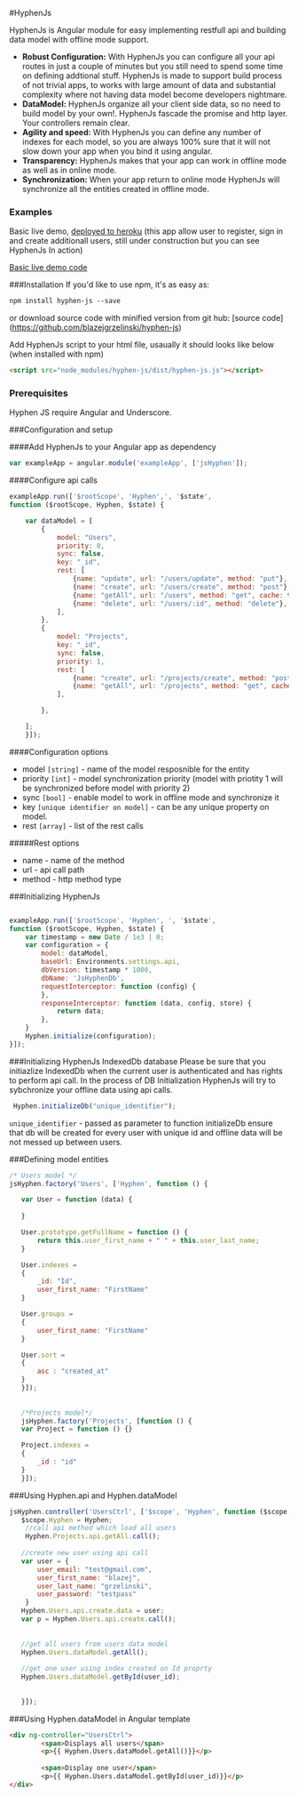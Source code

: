 #HyphenJs

HyphenJs is Angular module for easy implementing restfull api and building data model with offline mode support.

* **Robust Configuration:** With HyphenJs you can configure all your api routes in just a couple of minutes but you still need to spend some time on defining addtional stuff. HyphenJs is made to support build process of not trivial apps, to works with large amount of data and substantial complexity where not having data model become developers nightmare.
* **DataModel:** HyphenJs organize all your client side data, so no need to build model by your own!. HyphenJs fascade the promise and http layer. Your controllers remain clear.
* **Agility and speed:** With HyphenJs you can define any number of indexes for each model, so you are always 100% sure that it will not slow down your app when you bind it using angular.
* **Transparency:** HyphenJs makes that your app can work in offline mode as well as in online mode.
* **Synchronization:** When your app return to online mode HyphenJs will synchronize all the entities created in offline mode.

### Examples

Basic live demo, [deployed to heroku](https://hyphen-js.herokuapp.com/#/sign_in) (this app allow user to register, sign in and create additionall users, still under construction but you can see HyphenJs In action)

[Basic live demo code ](https://github.com/blazej-g/hyphen-js-example)

###Installation
If you'd like to use npm, it's as easy as:
```html
npm install hyphen-js --save
```
or download source code with minified version from git hub:
[source code] (https://github.com/blazejgrzelinski/hyphen-js)

Add HyphenJs script to your html file, usaually it should looks like below (when installed with npm)

```html
<script src="node_modules/hyphen-js/dist/hyphen-js.js"></script>
```

### Prerequisites
Hyphen JS require Angular and Underscore.


###Configuration and setup

####Add HyphenJs to your Angular app as dependency
```javascript
var exampleApp = angular.module('exampleApp', ['jsHyphen']);
```

####Configure api calls
```javascript
exampleApp.run(['$rootScope', 'Hyphen',', '$state',
function ($rootScope, Hyphen, $state) {

    var dataModel = [
        {
            model: "Users",
            priority: 0,
            sync: false,
            key: "_id",
            rest: [
                {name: "update", url: "/users/update", method: "put"},
                {name: "create", url: "/users/create", method: "post"},
                {name: "getAll", url: "/users", method: "get", cache: true},
                {name: "delete", url: "/users/:id", method: "delete"},
            ],
        },
        {
            model: "Projects",
            key: "_id",
            sync: false,
            priority: 1,
            rest: [
                {name: "create", url: "/projects/create", method: "post"},
                {name: "getAll", url: "/projects", method: "get", cache: true},
            ],

        },

    ];
    }]);
```

####Configuration options
* model `[string]` - name of the model resposnible for the entity
* priority `[int]` - model synchronization priority (model with priotity 1 will be synchronized before model with priority 2)
* sync `[bool]` - enable model to work in offline mode and synchronize it 
* key `[unique identifier on model]` - can be any unique property on model.
* rest `[array]` - list of the rest calls

#####Rest options
* name  - name of the method
* url - api call path
* method - http method type



###Initializing HyphenJs

```javascript

exampleApp.run(['$rootScope', 'Hyphen', ', '$state',
function ($rootScope, Hyphen, $state) {
    var timestamp = new Date / 1e3 | 0;
    var configuration = {
        model: dataModel,
        baseUrl: Environments.settings.api,
        dbVersion: timestamp * 1000,
        dbName: 'JsHyphenDb',
        requestInterceptor: function (config) {
        },
        responseInterceptor: function (data, config, store) {
            return data;
        },
    }
    Hyphen.initialize(configuration);
}]);
```

###Initializing  HyphenJs IndexedDb database
Please be sure that you initiazlize IndexedDb when the current user is authenticated and has rights to perform api call. In the process of DB Initialization HyphenJs will try to sybchronize your offline data using api calls.

```javascript
 Hyphen.initializeDb("unique_identifier");
```

 `unique_identifier` - passed as parameter to function initializeDb ensure that db will be created for every user with unique id and offline data will be not messed up between users.
 
 
###Defining model entities

 
 ```javascript
 /* Users model */
 jsHyphen.factory('Users', ['Hyphen', function () {

    var User = function (data) {
      
    }

    User.prototype.getFullName = function () {
        return this.user_first_name + " " + this.user_last_name;
    }

    User.indexes =
    {
        _id: "Id",
        user_first_name: "FirstName"
    }

    User.groups =
    {
        user_first_name: "FirstName"
    }

    User.sort =
    {
        asc : "created_at"
    }
    }]);
    
    
    /*Projects model*/
    jsHyphen.factory('Projects', [function () {
    var Project = function () {}

    Project.indexes =
    {
        _id : "id"
    }
    }]);
 
 ```
 
###Using Hyphen.api and Hyphen.dataModel

 ```javascript
jsHyphen.controller('UsersCtrl', ['$scope', 'Hyphen', function ($scope, Hyphen) {
    $scope.Hyphen = Hyphen;
     //call api method which load all users
     Hyphen.Projects.api.getAll.call();
        
    //create new user using api call
    var user = {
        user_email: "test@gmail.com",
        user_first_name: "blazej",
        user_last_name: "grzelinski",
        user_password: "testpass"
     }
    Hyphen.Users.api.create.data = user;
    var p = Hyphen.Users.api.create.call();
      
        
    //get all users from users data model
    Hyphen.Users.dataModel.getAll();
    
    //get one user using index created on Id proprty
    Hyphen.Users.dataModel.getById(user_id);
        
        
    }]);
```

###Using Hyphen.dataModel in Angular template

```html
<div ng-controller="UsersCtrl">
        <span>Displays all users</span>
        <p>{{ Hyphen.Users.dataModel.getAll()}}</p>
        
        <span>Display one user</span>
        <p>{{ Hyphen.Users.dataModel.getById(user_id)}}</p>
</div>
```

